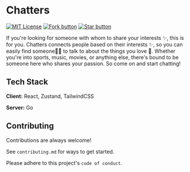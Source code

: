 # Chatters
[![MIT License](https://img.shields.io/badge/License-MIT-green.svg?&style=for-the-badge)](https://choosealicense.com/licenses/mit/) 
[![Fork button](https://img.shields.io/github/forks/Rinshin-Jalal/Chatters?label=Fork&style=for-the-badge)](https://github.com/Rinshin-Jalal/Chatters/fork)
[![Star button](https://img.shields.io/github/stars/Rinshin-Jalal/Chatters?style=for-the-badge)](https://github.com/Rinshin-Jalal/Chatters/star)



If you're looking for someone with whom to share your interests ✨, this is for you. Chatters connects people based on their interests ✨, so you can easily find someone🦸‍♂️ to talk to about the things you love 🙌. Whether you're into sports, music, movies, or anything else, there's bound to be someone here who shares your passion. So come on and start chatting!



## Tech Stack

**Client:** React, Zustand, TailwindCSS

**Server:** Go


## Contributing

Contributions are always welcome!

See `contributing.md` for ways to get started.

Please adhere to this project's `code of conduct`.



